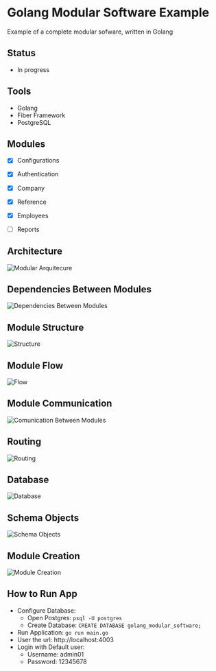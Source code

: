 # Golang Modular Software Example
Example of a complete modular sofware, written in Golang 


## Status
- In progress


## Tools
- Golang
- Fiber Framework
- PostgreSQL


## Modules
- [x] Configurations 
- [x] Authentication
- [x] Company
- [x] Reference
- [x] Employees
- [ ] Reports


## Architecture
![Modular Arquitecure](docs/_diagrams/Modular%20Architecture.png)


## Dependencies Between Modules
![Dependencies Between Modules](docs/_diagrams/Dependency%20Between%20Modules.png)

## Module Structure
![Structure](docs/_diagrams/Module%20Structure.png)


## Module Flow
![Flow](docs/_diagrams/Modules%20-%20Flow.png)


## Module Communication
![Comunication Between Modules](docs/_diagrams/Communication.png)


## Routing 
![Routing](docs/_diagrams/Routes.png)


## Database 
![Database](docs/_diagrams/Modular%20Database.png)

## Schema Objects 
![Schema Objects](docs/_diagrams/Schema-Objects.png)


## Module Creation
![Module Creation](docs/_diagrams/Module%20Creation.png)


## How to Run App
- Configure Database:
    - Open Postgres: ``psql -U postgres``
    - Create Database: ``CREATE DATABASE golang_modular_software;``
- Run Application: ``go run main.go``
- User the url: http://localhost:4003
- Login with Default user:
    - Username: admin01
    - Password: 12345678